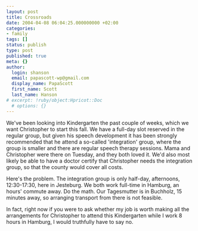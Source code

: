 ```yaml
---
layout: post
title: Crossroads
date: 2004-04-08 06:04:25.000000000 +02:00
categories:
- family
tags: []
status: publish
type: post
published: true
meta: {}
author:
  login: shanson
  email: papascott-wp@gmail.com
  display_name: PapaScott
  first_name: Scott
  last_name: Hanson
# excerpt: !ruby/object:Hpricot::Doc
  # options: {}
---
```

<p>We've been looking into Kindergarten the past couple of weeks, which we want Christopher to start this fall. We have a full-day slot reserved in the regular group, but given his speech development it has been strongly recommended that he attend a so-called 'integration' group, where the group is smaller and there are regular speech therapy sessions. Mama and Christopher were there on Tuesday, and they both loved it. We'd also most likely be able to have a doctor certify that Christopher needs the integration group, so that the county would cover all costs.</p>
<p>Here's the problem. The integration group is only half-day, afternoons, 12:30-17:30, here in Jesteburg. We both work full-time in Hamburg, an hours' commute away. Do the math. Our Tagesmutter is in Buchholz, 15 minutes away, so arranging transport from there is not feasible.</p>
<p>In fact, right now if you were to ask whether my job is worth making all the arrangements for Christopher to attend this Kindergarten while I work 8 hours in Hamburg, I would truthfully have to say no.</p>
